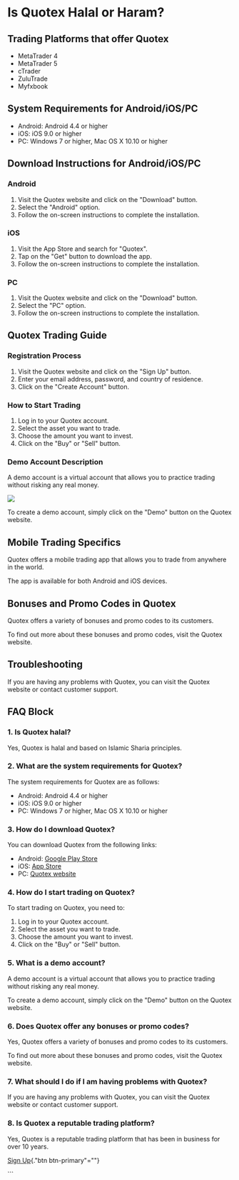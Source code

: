 # Is Quotex Halal or Haram?

## Trading Platforms that offer Quotex

-   MetaTrader 4
-   MetaTrader 5
-   cTrader
-   ZuluTrade
-   Myfxbook

## System Requirements for Android/iOS/PC

-   Android: Android 4.4 or higher
-   iOS: iOS 9.0 or higher
-   PC: Windows 7 or higher, Mac OS X 10.10 or higher

## Download Instructions for Android/iOS/PC

### Android

1.  Visit the Quotex website and click on the "Download" button.
2.  Select the "Android" option.
3.  Follow the on-screen instructions to complete the installation.

### iOS

1.  Visit the App Store and search for "Quotex".
2.  Tap on the "Get" button to download the app.
3.  Follow the on-screen instructions to complete the installation.

### PC

1.  Visit the Quotex website and click on the "Download" button.
2.  Select the "PC" option.
3.  Follow the on-screen instructions to complete the installation.

## Quotex Trading Guide

### Registration Process

1.  Visit the Quotex website and click on the "Sign Up" button.
2.  Enter your email address, password, and country of residence.
3.  Click on the "Create Account" button.

### How to Start Trading

1.  Log in to your Quotex account.
2.  Select the asset you want to trade.
3.  Choose the amount you want to invest.
4.  Click on the "Buy" or "Sell" button.

### Demo Account Description

A demo account is a virtual account that allows you to practice trading
without risking any real money.

[![](https://static.quotex.io/files/4_en/300_250.jpg)](https://traff.sbs/brokerqxlid)

To create a demo account, simply click on the "Demo" button on the
Quotex website.

## Mobile Trading Specifics

Quotex offers a mobile trading app that allows you to trade from
anywhere in the world.

The app is available for both Android and iOS devices.

## Bonuses and Promo Codes in Quotex

Quotex offers a variety of bonuses and promo codes to its customers.

To find out more about these bonuses and promo codes, visit the Quotex
website.

## Troubleshooting

If you are having any problems with Quotex, you can visit the Quotex
website or contact customer support.

## FAQ Block

### 1. Is Quotex halal?

Yes, Quotex is halal and based on Islamic Sharia principles.

### 2. What are the system requirements for Quotex?

The system requirements for Quotex are as follows:

-   Android: Android 4.4 or higher
-   iOS: iOS 9.0 or higher
-   PC: Windows 7 or higher, Mac OS X 10.10 or higher

### 3. How do I download Quotex?

You can download Quotex from the following links:

-   Android: [Google Play
    Store](\%22https://play.google.com/store/apps/details?id=com.quotex.app\%22)
-   iOS: [App
    Store](\%22https://apps.apple.com/us/app/quotex-trading-platform/id1459540292\%22)
-   PC: [Quotex website](\%22https://quotex.io/en/download\%22)

### 4. How do I start trading on Quotex?

To start trading on Quotex, you need to:

1.  Log in to your Quotex account.
2.  Select the asset you want to trade.
3.  Choose the amount you want to invest.
4.  Click on the "Buy" or "Sell" button.

### 5. What is a demo account?

A demo account is a virtual account that allows you to practice trading
without risking any real money.

To create a demo account, simply click on the "Demo" button on the
Quotex website.

### 6. Does Quotex offer any bonuses or promo codes?

Yes, Quotex offers a variety of bonuses and promo codes to its
customers.

To find out more about these bonuses and promo codes, visit the Quotex
website.

### 7. What should I do if I am having problems with Quotex?

If you are having any problems with Quotex, you can visit the Quotex
website or contact customer support.

### 8. Is Quotex a reputable trading platform?

Yes, Quotex is a reputable trading platform that has been in business
for over 10 years.

[Sign Up](\%22https://broker-qx.pro/sign-up/?lid=1102511\%22){."btn
btn-primary"=""}

\`\`\`

